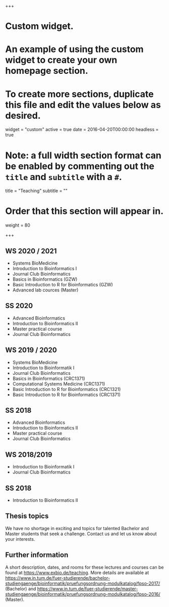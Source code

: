 +++
# Custom widget.
# An example of using the custom widget to create your own homepage section.
# To create more sections, duplicate this file and edit the values below as desired.
widget = "custom"
active = true
date = 2016-04-20T00:00:00
headless = true

# Note: a full width section format can be enabled by commenting out the `title` and `subtitle` with a `#`.
title = "Teaching"
subtitle = ""

# Order that this section will appear in.
weight = 80

+++

## WS 2020 / 2021

+ Systems BioMedicine
+ Introduction to Bioinformatics I
+ Journal Club Bioinformatics
+ Basics in Bioinformatics (GZW)
+ Basic Introduction to R for Bioinformatics (GZW)
+ Advanced lab cources (Master)

## SS 2020

+ Advanced Bioinformatics
+ Introduction to Bioinformatics II 
+ Master practical course
+ Journal Club Bioinformatics

## WS 2019 / 2020

+ Systems BioMedicine
+ Introduction to Bioinformatik I
+ Journal Club Bioinformatics
+ Basics in Bioinformatics (CRC1371)
+ Computational Systems Medicine (CRC1371)
+ Basic Introduction to R for Bioinformatics (CRC1321)
+ Basic Introduction to R for Bioinformatics (CRC1371)

## SS 2018

+ Advanced Bioinformatics
+ Introduction to Bioinformatics II 
+ Master practical course
+ Journal Club Bioinformatics

## WS 2018/2019

+ Introduction to Bioinformatik I
+ Journal Club Bioinformatics

## SS 2018

+ Introduction to Bioinformatics II

## Thesis topics

We have no shortage in exciting and topics for talented Bachelor and Master students that seek a challenge. Contact us and let us know about your interests.

## Further information
A short description, dates, and rooms for these lectures and courses can be found at https://www.exbio.de/teaching.
More details are available at https://www.in.tum.de/fuer-studierende/bachelor-studiengaenge/bioinformatik/pruefungsordnung-modulkatalog/fpso-2017/ (Bachelor) and https://www.in.tum.de/fuer-studierende/master-studiengaenge/bioinformatik/pruefungsordnung-modulkatalog/fpso-2016/ (Master).
